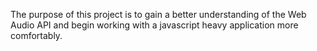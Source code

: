 The purpose of this project is to gain a better understanding of the Web Audio API
and begin working with a javascript heavy application more comfortably. 
